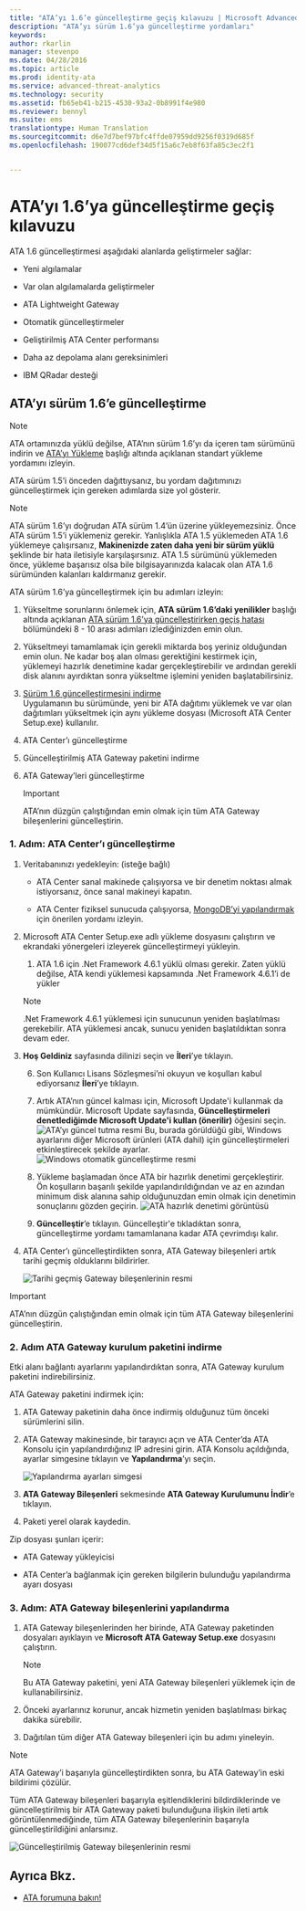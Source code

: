 ```yaml
---
title: "ATA’yı 1.6’e güncelleştirme geçiş kılavuzu | Microsoft Advanced Threat Analytics"
description: "ATA’yı sürüm 1.6’ya güncelleştirme yordamları"
keywords: 
author: rkarlin
manager: stevenpo
ms.date: 04/28/2016
ms.topic: article
ms.prod: identity-ata
ms.service: advanced-threat-analytics
ms.technology: security
ms.assetid: fb65eb41-b215-4530-93a2-0b8991f4e980
ms.reviewer: bennyl
ms.suite: ems
translationtype: Human Translation
ms.sourcegitcommit: d6e7d7bef97bfc4ffde07959dd9256f0319d685f
ms.openlocfilehash: 190077cd6def34d5f15a6c7eb8f63fa85c3ec2f1


---
```


# ATA’yı 1.6’ya güncelleştirme geçiş kılavuzu
ATA 1.6 güncelleştirmesi aşağıdaki alanlarda geliştirmeler sağlar:

-   Yeni algılamalar

-   Var olan algılamalarda geliştirmeler

-   ATA Lightweight Gateway

-   Otomatik güncelleştirmeler

-   Geliştirilmiş ATA Center performansı

-   Daha az depolama alanı gereksinimleri

-   IBM QRadar desteği

## ATA’yı sürüm 1.6’e güncelleştirme
> [!NOTE] 
> ATA ortamınızda yüklü değilse, ATA’nın sürüm 1.6’yı da içeren tam sürümünü indirin ve [ATA’yı Yükleme](/advanced-threat-analytics/deploy-use/install-ata) başlığı altında açıklanan standart yükleme yordamını izleyin.

ATA sürüm 1.5’i önceden dağıttıysanız, bu yordam dağıtımınızı güncelleştirmek için gereken adımlarda size yol gösterir.

> [!NOTE] 
> ATA sürüm 1.6’yı doğrudan ATA sürüm 1.4’ün üzerine yükleyemezsiniz. Önce ATA sürüm 1.5’i yüklemeniz gerekir. Yanlışlıkla ATA 1.5 yüklemeden ATA 1.6 yüklemeye çalışırsanız, **Makinenizde zaten daha yeni bir sürüm yüklü** şeklinde bir hata iletisiyle karşılaşırsınız. ATA 1.5 sürümünü yüklemeden önce, yükleme başarısız olsa bile bilgisayarınızda kalacak olan ATA 1.6 sürümünden kalanları kaldırmanız gerekir.

ATA sürüm 1.6’ya güncelleştirmek için bu adımları izleyin:

1. Yükseltme sorunlarını önlemek için, **ATA sürüm 1.6’daki yenilikler** başlığı altında açıklanan [ATA sürüm 1.6’ya güncelleştirirken geçiş hatası](whats-new-version-1.6.md) bölümündeki 8 - 10 arası adımları izlediğinizden emin olun.
2. Yükseltmeyi tamamlamak için gerekli miktarda boş yeriniz olduğundan emin olun. Ne kadar boş alan olması gerektiğini kestirmek için, yüklemeyi hazırlık denetimine kadar gerçekleştirebilir ve ardından gerekli disk alanını ayırdıktan sonra yükseltme işlemini yeniden başlatabilirsiniz.
1.  [Sürüm 1.6 güncelleştirmesini indirme](http://www.microsoft.com/evalcenter/evaluate-microsoft-advanced-threat-analytics)<br>
Uygulamanın bu sürümünde, yeni bir ATA dağıtımı yüklemek ve var olan dağıtımları yükseltmek için aynı yükleme dosyası (Microsoft ATA Center Setup.exe) kullanılır.

2.  ATA Center’ı güncelleştirme

3.  Güncelleştirilmiş ATA Gateway paketini indirme

4.  ATA Gateway’leri güncelleştirme

    > [!IMPORTANT]
    > ATA’nın düzgün çalıştığından emin olmak için tüm ATA Gateway bileşenlerini güncelleştirin.

### 1. Adım: ATA Center’ı güncelleştirme

1.  Veritabanınızı yedekleyin: (isteğe bağlı)

    -   ATA Center sanal makinede çalışıyorsa ve bir denetim noktası almak istiyorsanız, önce sanal makineyi kapatın.

    -   ATA Center fiziksel sunucuda çalışıyorsa, [MongoDB’yi yapılandırmak](https://docs.mongodb.org/manual/core/backups/) için önerilen yordamı izleyin.

2.  Microsoft ATA Center Setup.exe adlı yükleme dosyasını çalıştırın ve ekrandaki yönergeleri izleyerek güncelleştirmeyi yükleyin.

    1.  ATA 1.6 için .Net Framework 4.6.1 yüklü olması gerekir. Zaten yüklü değilse, ATA kendi yüklemesi kapsamında .Net Framework 4.6.1’i de yükler<br>
    > [!NOTE]
    > .Net Framework 4.6.1 yüklemesi için sunucunun yeniden başlatılması gerekebilir. ATA yüklemesi ancak, sunucu yeniden başlatıldıktan sonra devam eder.
5.  **Hoş Geldiniz** sayfasında dilinizi seçin ve **İleri**’ye tıklayın.

    6.  Son Kullanıcı Lisans Sözleşmesi’ni okuyun ve koşulları kabul ediyorsanız **İleri**’ye tıklayın.

    7.  Artık ATA’nın güncel kalması için, Microsoft Update'i kullanmak da mümkündür.  Microsoft Update sayfasında, **Güncelleştirmeleri denetlediğimde Microsoft Update'i kullan (önerilir)** öğesini seçin.
    ![ATA’yı güncel tutma resmi](media/ata_ms_update.png) Bu, burada görüldüğü gibi, Windows ayarlarını diğer Microsoft ürünleri (ATA dahil) için güncelleştirmeleri etkinleştirecek şekilde ayarlar. 
     ![Windows otomatik güncelleştirme resmi](media/ata_installupdatesautomatically.png)

    8.  Yükleme başlamadan önce ATA bir hazırlık denetimi gerçekleştirir. Ön koşulların başarılı şekilde yapılandırıldığından ve az en azından minimum disk alanına sahip olduğunuzdan emin olmak için denetimin sonuçlarını gözden geçirin. 
    ![ATA hazırlık denetimi görüntüsü](media/ata_install_readinesschecks.png)

    3.  **Güncelleştir**’e tıklayın. Güncelleştir'e tıkladıktan sonra, güncelleştirme yordamı tamamlanana kadar ATA çevrimdışı kalır.

4.  ATA Center’ı güncelleştirdikten sonra, ATA Gateway bileşenleri artık tarihi geçmiş olduklarını bildirirler.

    ![Tarihi geçmiş Gateway bileşenlerinin resmi](media/ATA-center-outdated.png)

> [!IMPORTANT] 
> ATA’nın düzgün çalıştığından emin olmak için tüm ATA Gateway bileşenlerini güncelleştirin.

### 2. Adım ATA Gateway kurulum paketini indirme
Etki alanı bağlantı ayarlarını yapılandırdıktan sonra, ATA Gateway kurulum paketini indirebilirsiniz.

ATA Gateway paketini indirmek için:

1.  ATA Gateway paketinin daha önce indirmiş olduğunuz tüm önceki sürümlerini silin.

2.  ATA Gateway makinesinde, bir tarayıcı açın ve ATA Center’da ATA Konsolu için yapılandırdığınız IP adresini girin. ATA Konsolu açıldığında, ayarlar simgesine tıklayın ve **Yapılandırma**’yı seçin.

    ![Yapılandırma ayarları simgesi](media/ATA-config-icon.JPG)

3.  **ATA Gateway Bileşenleri** sekmesinde **ATA Gateway Kurulumunu İndir**’e tıklayın.

4.  Paketi yerel olarak kaydedin.

Zip dosyası şunları içerir:

-   ATA Gateway yükleyicisi

-   ATA Center’a bağlanmak için gereken bilgilerin bulunduğu yapılandırma ayarı dosyası

### 3. Adım: ATA Gateway bileşenlerini yapılandırma

1.  ATA Gateway bileşenlerinden her birinde, ATA Gateway paketinden dosyaları ayıklayın ve **Microsoft ATA Gateway Setup.exe** dosyasını çalıştırın.

    > [!NOTE] 
    > Bu ATA Gateway paketini, yeni ATA Gateway bileşenleri yüklemek için de kullanabilirsiniz.

2.  Önceki ayarlarınız korunur, ancak hizmetin yeniden başlatılması birkaç dakika sürebilir.

3.  Dağıtılan tüm diğer ATA Gateway bileşenleri için bu adımı yineleyin.

> [!NOTE] 
> ATA Gateway’i başarıyla güncelleştirdikten sonra, bu ATA Gateway’in eski bildirimi çözülür.

Tüm ATA Gateway bileşenleri başarıyla eşitlendiklerini bildirdiklerinde ve güncelleştirilmiş bir ATA Gateway paketi bulunduğuna ilişkin ileti artık görüntülenmediğinde, tüm ATA Gateway bileşenlerinin başarıyla güncelleştirildiğini anlarsınız.

![Güncelleştirilmiş Gateway bileşenlerinin resmi](media/ATA-gw-updated.png)


## Ayrıca Bkz.

- [ATA forumuna bakın!](https://social.technet.microsoft.com/Forums/security/home?forum=mata)



<!--HONumber=Jun16_HO4-->


